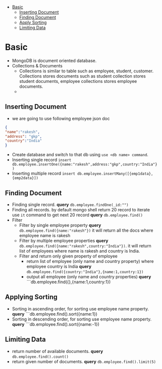 - [Basic](#basic)
   - [Inserting Document](#inserting-document)
   - [Finding Document](#finding-document)
   - [Apply Sorting](#apply-sorting)
   - [Limiting Data](#limiting-data)


# Basic
- MongoDB is document oriented database.
- Collections & Documents
  - Collections is similar to table such as employee, student, customer. Collections stores documents such as student collection stores student documents, employee collections stores employee documents.
  - 

## Inserting Document
- we are going to use following employee json doc
```json
{
"name":"rakesh",
"address": "gkp",
"country":"India"
}
```
- Create database and switch to that db using ```use <db name> command```.
- Inserting single record ```insert db.employee.insertOne({name:"rakesh",address:"gkp",country:"India"})```
- Inserting multiple record ```insert db.employee.insertMany([{emp1data},{emp2data}])```
## Finding Document
- Finding single record. **query** ```db.employee.findOne(_id:"")```
- Finding all records. by default mongo shell return 20 record to iterate use ```it``` command to get next 20 record **query** ```db.employee.find()```
- Filter 
  - Filter by single employee property **query** ```db.employee.find({name:"rakesh"})``` it will return all the docs where employee name is rakesh
  - Filter by multiple employee properties **query** ```db.employee.find({name:"rakesh",country:"India"})```. it will return list of employees where name is rakesh and country is India.
  - Filter and return only given property of employee
    -  return list of employee (only name and country property) where employee country is India **query** ```db.employee.find({country:"India"},{name:1,country:1})```  
    -  output all employee (only name and country properties) **query** ```db.employee.find({},{name:1,country:1})
   
## Applying Sorting
- Sorting in ascending order, for sorting use employee name property. **query** ```db.employee.find().sort({name:1})
- Sorting in descending order, for sorting use employee name property. **query** ```db.employee.find().sort({name:-1})
## Limiting Data
- return number of available documents. **query** ```db.employee.find().count()```
- return given number of documents. **query** ```db.employee.find().limit(5)```
